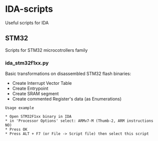 # IDA-scripts

Useful scripts for IDA

## STM32

Scripts for STM32 microcotrollers family

### ida_stm32f1xx.py

Basic transformations on disassembled STM32 flash binaries:
* Create Interrupt Vector Table
* Create Entrypoint
* Create SRAM segment
* Create commented Register's data (as Enumerations)

```
Usage example

* Open STM32F1xx binary in IDA
* in 'Processor Options' select: ARMv7-M (Thumb-2, ARM instructions NO)
* Press OK
* Press ALT + F7 (or File -> Script file) then select this script
```